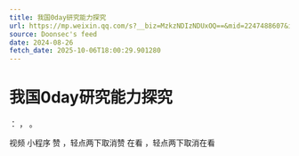 ```yaml
---
title: 我国0day研究能力探究
url: https://mp.weixin.qq.com/s?__biz=MzkzNDIzNDUxOQ==&mid=2247488607&idx=1&sn=34613d47e98c35cb3a0eb0565c2c73ee
source: Doonsec's feed
date: 2024-08-26
fetch_date: 2025-10-06T18:00:29.901280
---
```


# 我国0day研究能力探究

：
，
。

视频
小程序
赞
，轻点两下取消赞
在看
，轻点两下取消在看